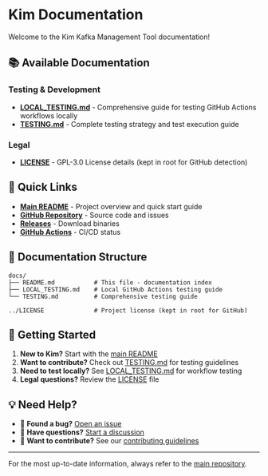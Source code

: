 # Kim Documentation

Welcome to the Kim Kafka Management Tool documentation!

## 📚 Available Documentation

### Testing & Development
- **[LOCAL_TESTING.md](LOCAL_TESTING.md)** - Comprehensive guide for testing GitHub Actions workflows locally
- **[TESTING.md](TESTING.md)** - Complete testing strategy and test execution guide

### Legal
- **[LICENSE](../LICENSE)** - GPL-3.0 License details (kept in root for GitHub detection)

## 🔗 Quick Links

- **[Main README](../README.md)** - Project overview and quick start guide
- **[GitHub Repository](https://github.com/nipunap/kim)** - Source code and issues
- **[Releases](https://github.com/nipunap/kim/releases)** - Download binaries
- **[GitHub Actions](https://github.com/nipunap/kim/actions)** - CI/CD status

## 📖 Documentation Structure

```
docs/
├── README.md           # This file - documentation index
├── LOCAL_TESTING.md    # Local GitHub Actions testing guide
└── TESTING.md          # Comprehensive testing guide

../LICENSE              # Project license (kept in root for GitHub)
```

## 🚀 Getting Started

1. **New to Kim?** Start with the [main README](../README.md)
2. **Want to contribute?** Check out [TESTING.md](TESTING.md) for testing guidelines
3. **Need to test locally?** See [LOCAL_TESTING.md](LOCAL_TESTING.md) for workflow testing
4. **Legal questions?** Review the [LICENSE](../LICENSE) file

## 💡 Need Help?

- 🐛 **Found a bug?** [Open an issue](https://github.com/nipunap/kim/issues)
- 💬 **Have questions?** [Start a discussion](https://github.com/nipunap/kim/discussions)
- 🤝 **Want to contribute?** See our [contributing guidelines](https://github.com/nipunap/kim#contributing)

---

For the most up-to-date information, always refer to the [main repository](https://github.com/nipunap/kim).
